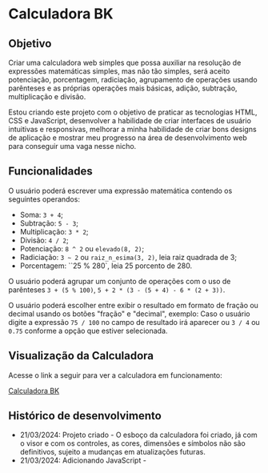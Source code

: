 # Calculadora BK
## Objetivo
Criar uma calculadora web simples que possa auxiliar na resolução de expressões matemáticas simples, mas não tão simples, será aceito potenciação, porcentagem, radiciação, agrupamento de operações usando parênteses e as próprias operações mais básicas, adição, subtração, multiplicação e divisão.

Estou criando este projeto com o objetivo de praticar as tecnologias HTML, CSS e JavaScript, desenvolver a habilidade de criar interfaces de usuário intuitivas e responsivas, melhorar a minha habilidade de criar bons designs de aplicação e mostrar meu progresso na área de desenvolvimento web para conseguir uma vaga nesse nicho.

## Funcionalidades
O usuário poderá escrever uma expressão matemática contendo os seguintes operandos:
- Soma: `3 + 4`;
- Subtração: `5 - 3`;
- Multiplicação: `3 * 2`;
- Divisão: `4 / 2`;
- Potenciação: `8 ^ 2` ou `elevado(8, 2)`;
- Radiciação: `3 ~ 2` ou `raiz_n_esima(3, 2)`, leia raiz quadrada de 3;
- Porcentagem: ``25 % 280`, leia 25 porcento de 280.

O usuário poderá agrupar um conjunto de operações com o uso de parênteses `3 + (5 % 100)`, `5 + 2 * (3 - (5 + 4) - 6 * (2 + 3))`.

O usuário poderá escolher entre exibir o resultado em formato de fração ou decimal usando os botões "fração" e "decimal", exemplo:
Caso o usuário digite a expressão `75 / 100` no campo de resultado irá aparecer ou `3 / 4` ou `0.75` conforme a opção que estiver selecionada.

## Visualização da Calculadora

Acesse o link a seguir para ver a calculadora em funcionamento:

[Calculadora BK](https://bulovask.github.io/calculadora-bk/)

## Histórico de desenvolvimento
- 21/03/2024: Projeto criado - O esboço da calculadora foi criado, já com o visor e com os controles, as cores, dimensões e símbolos não são definitivos, sujeito a mudanças em atualizações futuras.
- 21/03/2024: Adicionando JavaScript - 